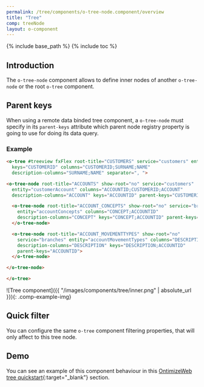 ```yaml
---
permalink: /tree/components/o-tree-node.component/overview
title: "Tree"
comp: treeNode
layout: o-component
---
```

{% include base_path %}
{% include toc %}

## Introduction
The `o-tree-node` component allows to define inner nodes of another `o-tree-node` or the root `o-tree` component.

## Parent keys
When using a remote data binded tree component, a `o-tree-node` must specify in its `parent-keys` attribute which parent node registry property is going to use for doing its data query.

<h3 class="grey-color">Example</h3>

```html
<o-tree #treeview fxFlex root-title="CUSTOMERS" service="customers" entity="customer"
  keys="CUSTOMERID" columns="CUSTOMERID;SURNAME;NAME"
  description-columns="SURNAME;NAME" separator=", ">

<o-tree-node root-title="ACCOUNTS" show-root="no" service="customers"
  entity="customerAccount" columns="ACCOUNTID;CUSTOMERID;ACCOUNT"
  description-columns="ACCOUNT" keys="ACCOUNTID" parent-keys="CUSTOMERID">

  <o-tree-node root-title="ACCOUNT_CONCEPTS" show-root="no" service="branches"
    entity="accountConcepts" columns="CONCEPT;ACCOUNTID"
    description-columns="CONCEPT" keys="CONCEPT;ACCOUNTID" parent-keys="ACCOUNTID">
  </o-tree-node>

  <o-tree-node root-title="ACCOUNT_MOVEMENTTYPES" show-root="no"
    service="branches" entity="accountMovementTypes" columns="DESCRIPTION;ACCOUNTID"
    description-columns="DESCRIPTION" keys="DESCRIPTION;ACCOUNTID"
    parent-keys="ACCOUNTID">
  </o-tree-node>

</o-tree-node>

</o-tree>
```

![Tree component]({{ "/images/components/tree/inner.png" | absolute_url }}){: .comp-example-img}

## Quick filter

You can configure the same `o-tree` component filtering properties, that will only affect to this tree node.

## Demo

You can see an example of this component behaviour in this [OntimizeWeb tree quickstart](https://try.imatia.com/ontimizeweb/tree/main/nodes){:target="_blank"} section.
